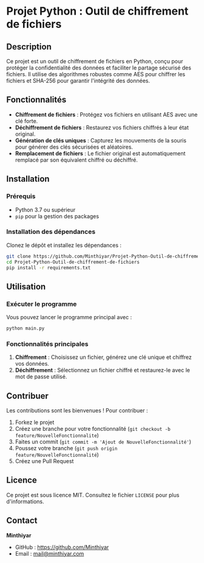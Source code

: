 # Projet Python : Outil de chiffrement de fichiers

## Description

Ce projet est un outil de chiffrement de fichiers en Python, conçu pour protéger la confidentialité des données et faciliter le partage sécurisé des fichiers. Il utilise des algorithmes robustes comme AES pour chiffrer les fichiers et SHA-256 pour garantir l'intégrité des données.

## Fonctionnalités

- **Chiffrement de fichiers** : Protégez vos fichiers en utilisant AES avec une clé forte.
- **Déchiffrement de fichiers** : Restaurez vos fichiers chiffrés à leur état original.
- **Génération de clés uniques** : Capturez les mouvements de la souris pour générer des clés sécurisées et aléatoires.
- **Remplacement de fichiers** : Le fichier original est automatiquement remplacé par son équivalent chiffré ou déchiffré.

## Installation

### Prérequis

- Python 3.7 ou supérieur
- `pip` pour la gestion des packages

### Installation des dépendances

Clonez le dépôt et installez les dépendances :

```bash
git clone https://github.com/Minthiyar/Projet-Python-Outil-de-chiffrement-de-fichiers.git
cd Projet-Python-Outil-de-chiffrement-de-fichiers
pip install -r requirements.txt
```

## Utilisation

### Exécuter le programme

Vous pouvez lancer le programme principal avec :

```bash
python main.py
```

### Fonctionnalités principales

1. **Chiffrement** : Choisissez un fichier, générez une clé unique et chiffrez vos données.
2. **Déchiffrement** : Sélectionnez un fichier chiffré et restaurez-le avec le mot de passe utilisé.

## Contribuer

Les contributions sont les bienvenues ! Pour contribuer :

1. Forkez le projet
2. Créez une branche pour votre fonctionnalité (`git checkout -b feature/NouvelleFonctionnalite`)
3. Faites un commit (`git commit -m 'Ajout de NouvelleFonctionnalité'`)
4. Poussez votre branche (`git push origin feature/NouvelleFonctionnalité`)
5. Créez une Pull Request

## Licence

Ce projet est sous licence MIT. Consultez le fichier `LICENSE` pour plus d'informations.

## Contact

**Minthiyar**  
- GitHub : https://github.com/Minthiyar
- Email : mail@minthiyar.com
